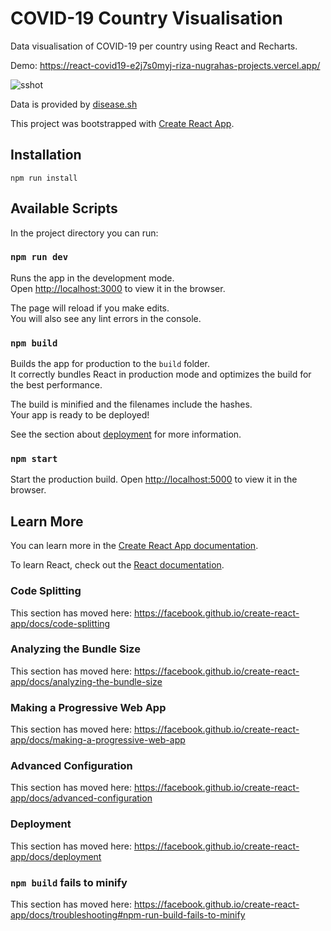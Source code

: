 # COVID-19 Country Visualisation

Data visualisation of COVID-19 per country using React and Recharts.

Demo: https://react-covid19-e2j7s0myj-riza-nugrahas-projects.vercel.app/

![sshot](https://user-images.githubusercontent.com/2835281/80766293-63b48280-8b45-11ea-89b7-9c5cf7b0ec08.png)

Data is provided by [disease.sh](https://github.com/disease-sh/api)

This project was bootstrapped with [Create React App](https://github.com/facebook/create-react-app).

## Installation

```
npm run install
```

## Available Scripts

In the project directory you can run:

### `npm run dev`

Runs the app in the development mode.<br />
Open [http://localhost:3000](http://localhost:3000) to view it in the browser.

The page will reload if you make edits.<br />
You will also see any lint errors in the console.

### `npm build`

Builds the app for production to the `build` folder.<br />
It correctly bundles React in production mode and optimizes the build for the best performance.

The build is minified and the filenames include the hashes.<br />
Your app is ready to be deployed!

See the section about [deployment](https://facebook.github.io/create-react-app/docs/deployment) for more information.

### `npm start`

Start the production build.
Open [http://localhost:5000](http://localhost:5000) to view it in the browser.

## Learn More

You can learn more in the [Create React App documentation](https://facebook.github.io/create-react-app/docs/getting-started).

To learn React, check out the [React documentation](https://reactjs.org/).

### Code Splitting

This section has moved here: https://facebook.github.io/create-react-app/docs/code-splitting

### Analyzing the Bundle Size

This section has moved here: https://facebook.github.io/create-react-app/docs/analyzing-the-bundle-size

### Making a Progressive Web App

This section has moved here: https://facebook.github.io/create-react-app/docs/making-a-progressive-web-app

### Advanced Configuration

This section has moved here: https://facebook.github.io/create-react-app/docs/advanced-configuration

### Deployment

This section has moved here: https://facebook.github.io/create-react-app/docs/deployment

### `npm build` fails to minify

This section has moved here: https://facebook.github.io/create-react-app/docs/troubleshooting#npm-run-build-fails-to-minify
